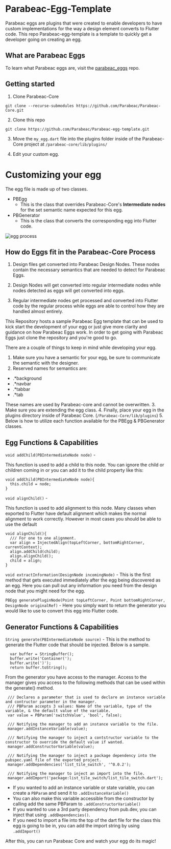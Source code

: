 # Parabeac-Egg-Template
Parabeac eggs are plugins that were created to enable developers to have custom implementations for the way a design element converts to Flutter code. This repo Parabeac-egg-template is a template to quickly get a developer going on creating an egg.

## What are Parabeac Eggs
To learn what Parabeac eggs are, visit the [parabeac_eggs](https://github.com/Parabeac/parabeac_eggs) repo.

## Getting started

1. Clone Parabeac-Core
```
git clone --recurse-submodules https://github.com/Parabeac/Parabeac-Core.git
```
2. Clone this repo
```
git clone https://github.com/Parabeac/Parabeac-egg-template.git
```
3. Move the `my_egg.dart` file into the plugins folder inside of the Parabeac-Core project at `/parabeac-core/lib/plugins/`

4. Edit your custom egg.

# Customizing your egg

The egg file is made up of two classes.
* PBEgg
   * This is the class that overrides Parabeac-Core's **Intermediate nodes** for the set semantic name expected for this egg.
* PBGenerator
   * This is the class that converts the corresponding egg into Flutter code.

![egg process](https://kindling-sketch.s3.amazonaws.com/eggs_demo.gif)

## How do Eggs fit in the Parabeac-Core Process

1. Design files get converted into Parabeac Design Nodes. These nodes contain the necessary semantics that are needed to detect for Parabeac Eggs.

2. Design Nodes will get converted into regular intermediate nodes while nodes detected as eggs will get converted into eggs.

3. Regular intermediate nodes get processed and converted into Flutter code by the regular process while eggs are able to control how they are handled almost entirely.

This Repository hosts a sample Parabeac Egg template that can be used to kick start the development of your egg or just give more clarity and guidance on how Parabeac Eggs work. In order to get going with Parabeac Eggs just clone the repository and you're good to go.

There are a couple of things to keep in mind while developing your egg.

1. Make sure you have a semantic for your egg, be sure to communicate the semantic with the designer. 
2. Reserved names for semantics are:
  * .*background
  * .*navbar
  * .*tabbar
  * .*tab
  
  These names are used by Parabeac-core and cannot be overwritten.
3. Make sure you are extending the egg class.
4. Finally, place your egg in the plugins directory inside of Parabeac Core.  (`/Parabeac-Core/lib/plugins`)
5. Below is how to utilize each function available for the PBEgg & PBGenerator classes.

## Egg Functions & Capabilities

`void addChild(PBIntermediateNode node)` -

This function is used to add a child to this node. You can ignore the child or children coming in or you can add it to the child property like this:
```
void addChild(PBIntermediateNode node){
  this.child = node;
}
```

`void alignChild()` -

This function is used to add alignment to this node. Many classes when exported to Flutter have default alignment which makes the normal alignment to work correctly. However in most cases you should be able to use the default 

```
void alignChild(){
  /// For one to one alignment.
  var align = InjectedAlign(topLeftCorner, bottomRightCorner, currentContext);
  align.addChild(child);
  align.alignChild();
  child = align;
}
```

`void extractInformation(DesignNode incomingNode)` -
This is the first method that gets executed immediately after the egg being discovered as an egg. Here you can pull out any information you need from the design node that you might need for the egg.

`PBEgg generatePluginNode(Point topLeftCorner, Point bottomRightCorner, DesignNode originalRef)` -
Here you simply want to return the generator you would like to use to convert this egg into Flutter code.

## Generator Functions & Capabilities

`String generate(PBIntermediateNode source)` -
This is the method to generate the Flutter code that should be injected. Below is a sample.
```
  var buffer = StringBuffer();
  buffer.write('Container(');
  buffer.write(')');
  return buffer.toString();
```

From the generator you have access to the manager. Access to the manager gives you access to the following methods that can be used within the generate() method.
```
 /// Declares a parameter that is used to declare an instance variable and contructor parameter in the manager.
 /// PBParam accepts 3 values: Name of the variable, type of the variable, & the default value of the variable.
 var value = PBParam('switchValue', 'bool', false);

 /// Notifying the manager to add an instance variable to the file.
 manager.addInstanceVariable(value);
      
 /// Notifying the manager to inject a contstructor variable to the constructor to override the default value if wanted.
 manager.addConstructorVariable(value);
      
 /// Notifying the manager to inject a package dependency into the pubspec.yaml file of the exported project.
 manager.addDependencies('list_tile_switch', '^0.0.2');
      
 /// Notifying the manager to inject an import into the file.
 manager.addImport('package:list_tile_switch/list_tile_switch.dart');
```
* If you wanted to add an instance variable or state variable, you can create a `PBParam` and send it to `.addInstanceVariable()`
* You can also make this variable accessible from the constructor by calling add the same PBParam to `.addConstructorVariable()`
* If you wanted to use a 3rd party dependency from pub.dev, you can inject that using `.addDependencies()`.
* If you need to import a file into the top of the dart file for the class this egg is going to be in, you can add the import string by using `.addImport()`

After this, you can run Parabeac Core and watch your egg do its magic!

